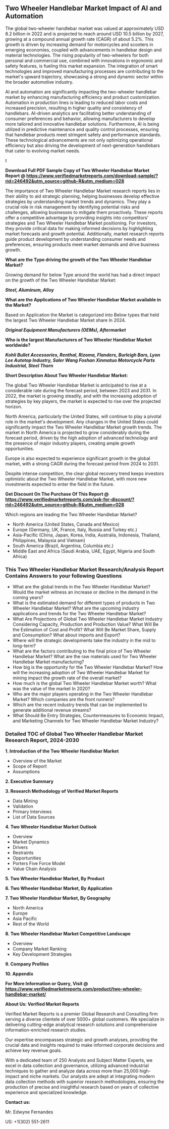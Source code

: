 <h2>Two Wheeler Handlebar Market Impact of AI and Automation</h2><p>The global two-wheeler handlebar market was valued at approximately USD 8.2 billion in 2022 and is projected to reach around USD 10.5 billion by 2027, growing at a compound annual growth rate (CAGR) of about 5.2%. This growth is driven by increasing demand for motorcycles and scooters in emerging economies, coupled with advancements in handlebar design and material technologies. The rising popularity of two-wheelers for both personal and commercial use, combined with innovations in ergonomic and safety features, is fueling this market expansion. The integration of smart technologies and improved manufacturing processes are contributing to the market's upward trajectory, showcasing a strong and dynamic sector within the broader automotive industry.</p><p>AI and automation are significantly impacting the two-wheeler handlebar market by enhancing manufacturing efficiency and product customization. Automation in production lines is leading to reduced labor costs and increased precision, resulting in higher quality and consistency of handlebars. AI-driven analytics are facilitating better understanding of consumer preferences and behavior, allowing manufacturers to develop more tailored and innovative handlebar solutions. Furthermore, AI is being utilized in predictive maintenance and quality control processes, ensuring that handlebar products meet stringent safety and performance standards. These technological advancements are not only optimizing operational efficiency but also driving the development of next-generation handlebars that cater to evolving market needs.</p>t</p><p id="" class=""><strong>Download Full PDF Sample Copy of Two Wheeler Handlebar Market Report @ <a href="https://www.verifiedmarketreports.com/download-sample/?rid=246492&utm_source=github-R&utm_medium=028" target="_blank">https://www.verifiedmarketreports.com/download-sample/?rid=246492&utm_source=github-R&utm_medium=028</a></strong></p><p>The importance of&nbsp;Two Wheeler Handlebar Market research reports lies in their ability to aid strategic planning, helping businesses develop effective strategies by understanding market trends and dynamics. They play a crucial role in risk management by identifying potential risks and challenges, allowing businesses to mitigate them proactively. These reports offer a competitive advantage by providing insights into competitors' strategies and Two Wheeler Handlebar Market positioning. For investors, they provide critical data for making informed decisions by highlighting market forecasts and growth potential. Additionally, market research reports guide product development by understanding consumer needs and preferences, ensuring products meet market demands and drive business growth.</p><p><strong>What are the&nbsp;Type driving the growth of the Two Wheeler Handlebar Market?</strong></p><p id="" class="">Growing demand for below Type around the world has had a direct impact on the growth of the Two Wheeler Handlebar Market:</p><em><strong>Steel, Aluminum, Alloy</strong></em></p><strong>What are the&nbsp;Applications&nbsp;of Two Wheeler Handlebar Market available in the Market?</strong></p><p id="" class="">Based on Application the Market is categorized into Below types that held the largest Two Wheeler Handlebar Market share In 2024.</p><em><strong>Original Equipment Manufacturers (OEMs), Aftermarket</strong></em></p><strong>Who is the largest Manufacturers of Two Wheeler Handlebar Market worldwide?</strong></p><p><em><strong>Kohli Bullet Accessories, Renthal, Rizoma, Flanders, Burleigh Bars, Lyon Lee Autotop Industry, Saler Wang Foshan Xinmatuo Motorcycle Parts Industrial, Steel Thorn</strong></em></p><p id="" class=""><strong>Short Description About Two Wheeler Handlebar Market:</strong></p><p>The global Two Wheeler Handlebar Market is anticipated to rise at a considerable rate during the forecast period, between 2023 and 2031. In 2022, the market is growing steadily, and with the increasing adoption of strategies by key players, the market is expected to rise over the projected horizon.</p><p>North America, particularly the United States, will continue to play a pivotal role in the market's development. Any changes in the United States could significantly impact the Two Wheeler Handlebar Market growth trends. The market in North America is projected to grow considerably during the forecast period, driven by the high adoption of advanced technology and the presence of major industry players, creating ample growth opportunities.</p><p>Europe is also expected to experience significant growth in the global market, with a strong CAGR during the forecast period from 2024 to 2031.</p><p>Despite intense competition, the clear global recovery trend keeps investors optimistic about the Two Wheeler Handlebar Market, with more new investments expected to enter the field in the future.</p><p id="" class=""><strong>Get Discount On The Purchase Of This Report @ <a href="https://www.verifiedmarketreports.com/ask-for-discount/?rid=246492&utm_source=github-R&utm_medium=028" target="_blank">https://www.verifiedmarketreports.com/ask-for-discount/?rid=246492&utm_source=github-R&utm_medium=028</a></strong></p>Which regions are leading the Two Wheeler Handlebar Market?</p><ul><li>North America (United States, Canada and Mexico)</li><li>Europe (Germany, UK, France, Italy, Russia and Turkey etc.)</li><li>Asia-Pacific (China, Japan, Korea, India, Australia, Indonesia, Thailand, Philippines, Malaysia and Vietnam)</li><li>South America (Brazil, Argentina, Columbia etc.)</li><li>Middle East and Africa (Saudi Arabia, UAE, Egypt, Nigeria and South Africa)</li></ul><h3 id="" class="">This Two Wheeler Handlebar Market Research/Analysis Report Contains Answers to your following Questions</h3><ul><li>What are the global trends in the Two Wheeler Handlebar Market? Would the market witness an increase or decline in the demand in the coming years?</li><li>What is the estimated demand for different types of products in Two Wheeler Handlebar Market? What are the upcoming industry applications and trends for the Two Wheeler Handlebar Market?</li><li>What Are Projections of Global Two Wheeler Handlebar Market Industry Considering Capacity, Production and Production Value? What Will Be the Estimation of Cost and Profit? What Will Be Market Share, Supply and Consumption? What about imports and Export?</li><li>Where will the strategic developments take the industry in the mid to long-term?</li><li>What are the factors contributing to the final price of Two Wheeler Handlebar Market? What are the raw materials used for Two Wheeler Handlebar Market manufacturing?</li><li>How big is the opportunity for the Two Wheeler Handlebar Market? How will the increasing adoption of Two Wheeler Handlebar Market for mining impact the growth rate of the overall market?</li><li>How much is the global Two Wheeler Handlebar Market worth? What was the value of the market In 2020?</li><li>Who are the major players operating in the Two Wheeler Handlebar Market? Which companies are the front runners?</li><li>Which are the recent industry trends that can be implemented to generate additional revenue streams?</li><li>What Should Be Entry Strategies, Countermeasures to Economic Impact, and Marketing Channels for Two Wheeler Handlebar Market Industry?</li></ul><h3 id="" class="">Detailed TOC of Global Two Wheeler Handlebar Market Research Report, 2024-2030</h3><p id="" class=""><strong>1. Introduction of the Two Wheeler Handlebar Market</strong></p><ul><li>Overview of the Market</li><li>Scope of Report</li><li>Assumptions</li></ul><p id="" class=""><strong>2. Executive Summary</strong></p><p id="" class=""><strong>3. Research Methodology of Verified Market Reports</strong></p><ul><li>Data Mining</li><li>Validation</li><li>Primary Interviews</li><li>List of Data Sources</li></ul><p id="" class=""><strong>4. Two Wheeler Handlebar Market Outlook</strong></p><ul><li>Overview</li><li>Market Dynamics</li><li>Drivers</li><li>Restraints</li><li>Opportunities</li><li>Porters Five Force Model</li><li>Value Chain Analysis</li></ul><p id="" class=""><strong>5. Two Wheeler Handlebar Market, By Product</strong></p><p id="" class=""><strong>6. Two Wheeler Handlebar Market, By Application</strong></p><p id="" class=""><strong>7. Two Wheeler Handlebar Market, By Geography</strong></p><ul><li>North America</li><li>Europe</li><li>Asia Pacific</li><li>Rest of the World</li></ul><p id="" class=""><strong>8. Two Wheeler Handlebar Market Competitive Landscape</strong></p><ul><li>Overview</li><li>Company Market Ranking</li><li>Key Development Strategies</li></ul><p id="" class=""><strong>9. Company Profiles</strong></p><p id="" class=""><strong>10. Appendix</strong></p><p id="" class=""><strong>For More Information or Query, Visit @ <a href="https://www.verifiedmarketreports.com/product/two-wheeler-handlebar-market/" target="_blank">https://www.verifiedmarketreports.com/product/two-wheeler-handlebar-market/</a></strong></p><p id="" class=""><strong>About Us: Verified Market Reports</strong></p><p id="" class="">Verified Market Reports is a premier Global Research and Consulting firm serving a diverse clientele of over 5000+ global customers. We specialize in delivering cutting-edge analytical research solutions and comprehensive information-enriched research studies.</p><p id="" class="">Our expertise encompasses strategic and growth analyses, providing the crucial data and insights required to make informed corporate decisions and achieve key revenue goals.</p><p id="" class="">With a dedicated team of 250 Analysts and Subject Matter Experts, we excel in data collection and governance, utilizing advanced industrial techniques to gather and analyze data across more than 25,000 high-impact and niche markets. Our analysts are adept at integrating modern data collection methods with superior research methodologies, ensuring the production of precise and insightful research based on years of collective experience and specialized knowledge.</p><p id="" class=""><strong>Contact us:</strong></p><p id="" class="">Mr. Edwyne Fernandes</p><p id="" class="">US: +1(302) 551-2611</p>